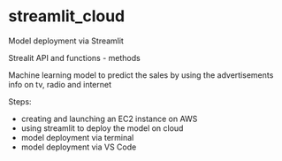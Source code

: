 # streamlit_cloud

Model deployment via Streamlit

Strealit API and functions - methods

Machine learning model to predict the sales by using the advertisements info on tv, radio and internet

Steps:
- creating and launching an EC2 instance on AWS
- using streamlit to deploy the model on cloud
- model deployment via terminal
- model deployment via VS Code
